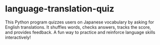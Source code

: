 # language-translation-quiz
This Python program quizzes users on Japanese vocabulary by asking for English translations. It shuffles words, checks answers, tracks the score, and provides feedback. A fun way to practice and reinforce language skills interactively!
